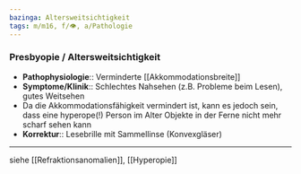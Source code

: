 ```yaml
---
bazinga: Altersweitsichtigkeit
tags: m/m16, f/👁️, a/Pathologie
---
```

### Presbyopie / Altersweitsichtigkeit
- **Pathophysiologie**:: Verminderte [[Akkommodationsbreite]] 
- **Symptome/Klinik**:: Schlechtes Nahsehen (z.B. Probleme beim Lesen), gutes Weitsehen 
- Da die Akkommodationsfähigkeit vermindert ist, kann es jedoch sein, dass eine hyperope(!) Person im Alter Objekte in der Ferne nicht mehr scharf sehen kann
- **Korrektur**:: Lesebrille mit Sammellinse (Konvexgläser)
---
siehe [[Refraktionsanomalien]], [[Hyperopie]]